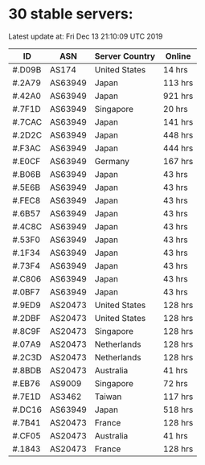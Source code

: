 # 30 stable servers:

Latest update at: Fri Dec 13 21:10:09 UTC 2019

| ID | ASN | Server Country | Online |
| -- | --- | -------------- | ------ |
| #.D09B | AS174 | United States | 14 hrs |
| #.2A79 | AS63949 | Japan | 113 hrs |
| #.42A0 | AS63949 | Japan | 921 hrs |
| #.7F1D | AS63949 | Singapore | 20 hrs |
| #.7CAC | AS63949 | Japan | 141 hrs |
| #.2D2C | AS63949 | Japan | 448 hrs |
| #.F3AC | AS63949 | Japan | 444 hrs |
| #.E0CF | AS63949 | Germany | 167 hrs |
| #.B06B | AS63949 | Japan | 43 hrs |
| #.5E6B | AS63949 | Japan | 43 hrs |
| #.FEC8 | AS63949 | Japan | 43 hrs |
| #.6B57 | AS63949 | Japan | 43 hrs |
| #.4C8C | AS63949 | Japan | 43 hrs |
| #.53F0 | AS63949 | Japan | 43 hrs |
| #.1F34 | AS63949 | Japan | 43 hrs |
| #.73F4 | AS63949 | Japan | 43 hrs |
| #.C806 | AS63949 | Japan | 43 hrs |
| #.0BF7 | AS63949 | Japan | 43 hrs |
| #.9ED9 | AS20473 | United States | 128 hrs |
| #.2DBF | AS20473 | United States | 128 hrs |
| #.8C9F | AS20473 | Singapore | 128 hrs |
| #.07A9 | AS20473 | Netherlands | 128 hrs |
| #.2C3D | AS20473 | Netherlands | 128 hrs |
| #.8BDB | AS20473 | Australia | 41 hrs |
| #.EB76 | AS9009 | Singapore | 72 hrs |
| #.7E1D | AS3462 | Taiwan | 117 hrs |
| #.DC16 | AS63949 | Japan | 518 hrs |
| #.7B41 | AS20473 | France | 128 hrs |
| #.CF05 | AS20473 | Australia | 41 hrs |
| #.1843 | AS20473 | France | 128 hrs |

